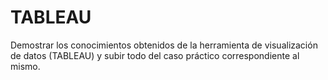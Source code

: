 # TABLEAU
Demostrar los conocimientos obtenidos de la herramienta de visualización de datos (TABLEAU) y subir todo del caso práctico correspondiente al mismo. 
